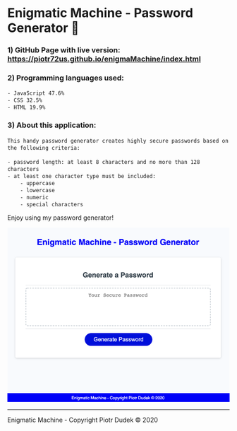 # Enigmatic Machine - Password Generator :rocket:

### 1) GitHub Page with live version: https://piotr72us.github.io/enigmaMachine/index.html

### 2) Programming languages used:
```
- JavaScript 47.6%
- CSS 32.5%
- HTML 19.9%
```

### 3) About this application:
```
This handy password generator creates highly secure passwords based on the following criteria:

- password length: at least 8 characters and no more than 128 characters
- at least one character type must be included:
    - uppercase
    - lowercase
    - numeric
    - special characters
```

Enjoy using my password generator!

![Screenshot](pic.png)

- - -
Enigmatic Machine - Copyright Piotr Dudek © 2020
